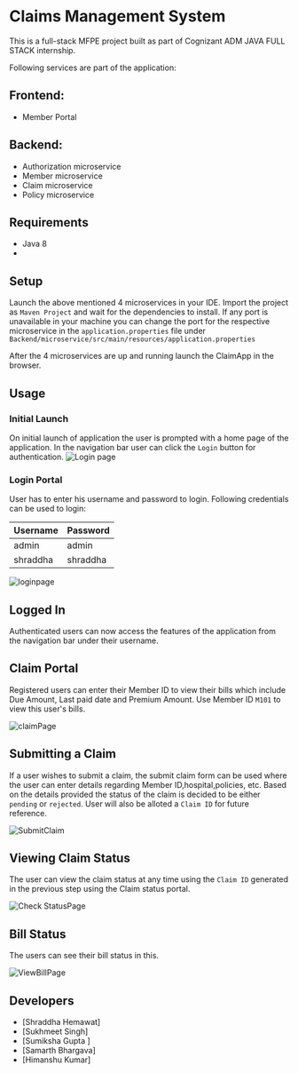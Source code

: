 # Claims Management System

This is a full-stack MFPE project built as part of Cognizant ADM JAVA FULL STACK internship.

Following services are part of the application:
## Frontend:
* Member Portal

## Backend:
* Authorization microservice
* Member microservice
* Claim microservice
* Policy microservice

## Requirements
* Java 8
* 

## Setup

Launch the above mentioned 4 microservices in your IDE. Import the project as `Maven Project` and wait for the dependencies to install. If any port is unavailable in your machine you can change the port for the respective microservice in the `application.properties` file under `Backend/microservice/src/main/resources/application.properties`

After the 4 microservices are up and running launch the ClaimApp in the browser.

## Usage

### Initial Launch

On initial launch of application the user is prompted with a home page of the application. In the navigation bar user can click the `Login` button for authentication.
![Login page](https://user-images.githubusercontent.com/55060443/162374330-d05b32f8-2c5d-4741-bba5-eb0fbd071841.png)




### Login Portal

User has to enter his username and password to login. Following credentials can be used to login:

| Username   | Password| 
| -----------|:--------|
| admin     | admin    |
| shraddha  | shraddha |

![loginpage](https://user-images.githubusercontent.com/55060443/162374653-133b403c-3d79-461f-b6dc-faa1d436321c.png)





## Logged In

Authenticated users can now access the features of the application from the navigation bar under their username.


## Claim Portal

Registered users can enter their Member ID to view their bills which include Due Amount, Last paid date and Premium Amount. 
Use Member ID `M101` to view this user's bills.

![claimPage](https://user-images.githubusercontent.com/55060443/162376551-116554fe-9c88-4218-b194-663151355241.png)

## Submitting a Claim

If a user wishes to submit a claim, the submit claim form can be used where the user can enter details regarding Member ID,hospital,policies, etc. Based on the details provided the status of the claim is decided to be either `pending` or `rejected`. User will also be alloted a `Claim ID` for future reference.

![SubmitClaim](https://user-images.githubusercontent.com/55060443/162376546-b434f663-2e48-432c-a6e8-af73ffb29221.png)

## Viewing Claim Status


The user can view the claim status at any time using the `Claim ID` generated in the previous step using the Claim status portal.


![Check StatusPage](https://user-images.githubusercontent.com/55060443/162376831-15855037-4b7b-4fa1-8d14-e592be057d79.png)

## Bill Status


The users can see their bill status in this.

![ViewBillPage](https://user-images.githubusercontent.com/55060443/162376532-ad7b84e5-96d1-489d-8cf2-a082a29737a2.png)




## Developers

* [Shraddha Hemawat]
* [Sukhmeet Singh]
* [Sumiksha Gupta ]
* [Samarth Bhargava]
* [Himanshu Kumar]
